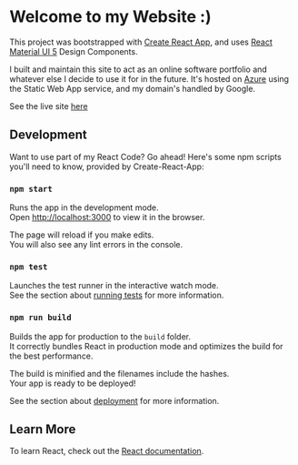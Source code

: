 # Welcome to my Website :)

This project was bootstrapped with [Create React App](https://github.com/facebook/create-react-app), and uses [React Material UI 5](https://mui.com/) Design Components.

I built and maintain this site to act as an online software portfolio and whatever else I decide to use it for in the future. It's hosted on [Azure](https://azure.microsoft.com/) using the Static Web App service, and my domain's handled by Google.

See the live site [here](https://www.michaeljanderson.net)


## Development

Want to use part of my React Code? Go ahead! Here's some npm scripts you'll need to know, provided by Create-React-App:

### `npm start`

Runs the app in the development mode.\
Open [http://localhost:3000](http://localhost:3000) to view it in the browser.

The page will reload if you make edits.\
You will also see any lint errors in the console.

### `npm test`

Launches the test runner in the interactive watch mode.\
See the section about [running tests](https://facebook.github.io/create-react-app/docs/running-tests) for more information.

### `npm run build`

Builds the app for production to the `build` folder.\
It correctly bundles React in production mode and optimizes the build for the best performance.

The build is minified and the filenames include the hashes.\
Your app is ready to be deployed!

See the section about [deployment](https://facebook.github.io/create-react-app/docs/deployment) for more information.

## Learn More

To learn React, check out the [React documentation](https://reactjs.org/).
